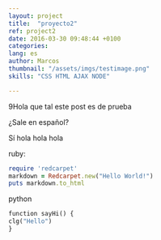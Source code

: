 ```yaml
---
layout: project
title:  "proyecto2"
ref: project2
date: 2016-03-30 09:48:44 +0100
categories: 
lang: es
author: Marcos
thumbnail: "/assets/imgs/testimage.png"
skills: "CSS HTML AJAX NODE"

---
```

9Hola que tal este post es de prueba

¿Sale en español?

Sí hola hola hola

ruby:

``` ruby
require 'redcarpet'
markdown = Redcarpet.new("Hello World!")
puts markdown.to_html
```

python

``` python
function sayHi() {
clg("Hello")
}
```